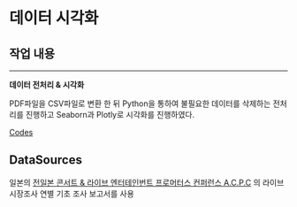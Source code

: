 # 데이터 시각화

## 작업 내용
---
**데이터 전처리 & 시각화**

PDF파일을 CSV파일로 변환 한 뒤
Python을 통하여 불필요한 데이터를 삭제하는 전처리를 진행하고
Seaborn과 Plotly로 시각화를 진행하였다.

[Codes](bigdata_assignment.ipynb)

## DataSources

일본의 [전일본 콘서트 & 라이브 엔터테인번트 프로머터스 컨퍼런스 A.C.P.C](http://acpc.or.jp) 의 라이브 시장조사 연별 기초 조사 보고서를 사용
